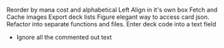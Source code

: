 Reorder by mana cost and alphabetical
Left Align in it's own box
Fetch and Cache images
Export deck lists
Figure elegant way to access card json.
Refactor into separate functions and files.
Enter deck code into a text field
  -  Ignore all the commented out text
